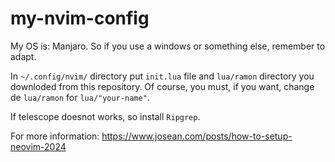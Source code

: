 # my-nvim-config

My OS is: Manjaro. So if you use a windows or something else, remember to adapt.

In `~/.config/nvim/` directory put `init.lua` file and `lua/ramon` directory you downloded from this repository. Of course, you must, if you want, change de `lua/ramon` for `lua/"your-name"`.

If telescope doesnot works, so install `Ripgrep`.

For more information: https://www.josean.com/posts/how-to-setup-neovim-2024
